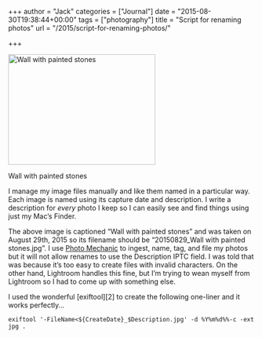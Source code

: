 +++
author = "Jack"
categories = ["Journal"]
date = "2015-08-30T19:38:44+00:00"
tags = ["photography"]
title = "Script for renaming photos"
url = "/2015/script-for-renaming-photos/"

+++

<div id="attachment_4860" style="width: 310px" class="wp-caption alignnone">
  <img class="size-medium wp-image-4860" src="/img/2016/03/20150829_Wall_with_painted_stones-300x225.jpg" alt="Wall with painted stones" width="300" height="225" srcset="/wp-content/uploads/2016/03/20150829_Wall_with_painted_stones-300x225.jpg 300w, /wp-content/uploads/2016/03/20150829_Wall_with_painted_stones-768x576.jpg 768w, /wp-content/uploads/2016/03/20150829_Wall_with_painted_stones.jpg 800w" sizes="(max-width: 300px) 100vw, 300px" />
  
  <p class="wp-caption-text">
    Wall with painted stones
  </p>
</div>

I manage my image files manually and like them named in a particular way. Each image is named using its capture date and description. I write a description for _every_ photo I keep so I can easily see and find things using just my Mac’s Finder.

The above image is captioned “Wall with painted stones” and was taken on August 29th, 2015 so its filename should be “20150829_Wall with painted stones.jpg”. I use [Photo Mechanic][1] to ingest, name, tag, and file my photos but it will not allow renames to use the Description IPTC field. I was told that was because it’s too easy to create files with invalid characters. On the other hand, Lightroom handles this fine, but I’m trying to wean myself from Lightroom so I had to come up with something else.

I used the wonderful [exiftool][2] to create the following one-liner and it works perfectly…

    exiftool '-FileName<${CreateDate}_$Description.jpg' -d %Y%m%d%%-c -ext jpg .

 [1]: http://www.camerabits.com/